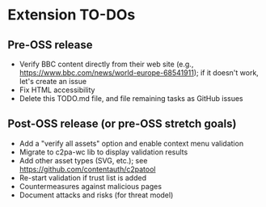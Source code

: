 # Extension TO-DOs

## Pre-OSS release

* Verify BBC content directly from their web site (e.g., <https://www.bbc.com/news/world-europe-68541911>); if it doesn't work, let's create an issue
* Fix HTML accessibility
* Delete this TODO.md file, and file remaining tasks as GitHub issues

## Post-OSS release (or pre-OSS stretch goals)

* Add a "verify all assets" option and enable context menu validation
* Migrate to c2pa-wc lib to display validation results
* Add other asset types (SVG, etc.); see https://github.com/contentauth/c2patool
* Re-start validation if trust list is added
* Countermeasures against malicious pages
* Document attacks and risks (for threat model)
